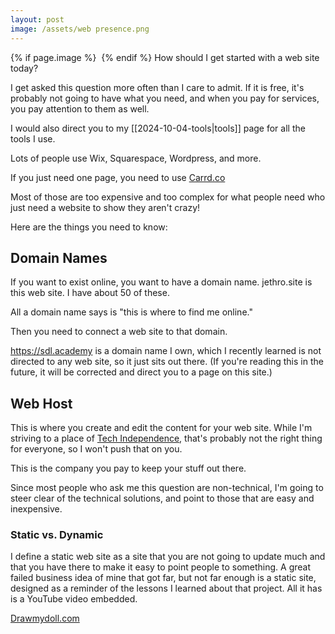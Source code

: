 ```yaml
---
layout: post
image: /assets/web presence.png
---
```

{% if page.image %} <img src="{{ page.image }}" alt=""> {% endif %}
How should I get started with a web site today? 

I get asked this question more often than I care to admit. If it is free, it's probably not going to have what you need, and when you pay for services, you pay attention to them as well. 

I would also direct you to my [[2024-10-04-tools|tools]] page for all the tools I use. 

Lots of people use Wix, Squarespace, Wordpress, and more. 

If you just need one page, you need to use [Carrd.co](https://try.carrd.co/2hzyxwr8)

Most of those are too expensive and too complex for what people need who just need a website to show they aren't crazy! 

Here are the things you need to know:

## Domain Names
If you want to exist online, you want to have a domain name. jethro.site is this web site. I have about 50 of these. 

All a domain name says is "this is where to find me online." 

Then you need to connect a web site to that domain. 

https://sdl.academy is a domain name I own, which I recently learned is not directed to any web site, so it just sits out there. (If you're reading this in the future, it will be corrected and direct you to a page on this site.)

## Web Host
This is where you create and edit the content for your web site. While I'm striving to a place of [Tech Independence](https://sive.rs/ti), that's probably not the right thing for everyone, so I won't push that on you. 

This is the company you pay to keep your stuff out there. 

Since most people who ask me this question are non-technical, I'm going to steer clear of the technical solutions, and point to those that are easy and inexpensive. 

### Static vs. Dynamic
I define a static web site as a site that you are not going to update much and that you have there to make it easy to point people to something. A great failed business idea of mine that got far, but not far enough is a static site, designed as a reminder of the lessons I learned about that project. All it has is a YouTube video embedded. 

[Drawmydoll.com](https://drawmydoll.com)

